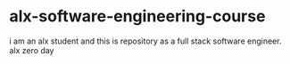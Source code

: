 # alx-software-engineering-course
i am an alx student and this is repository as a full stack software engineer.
alx zero day
